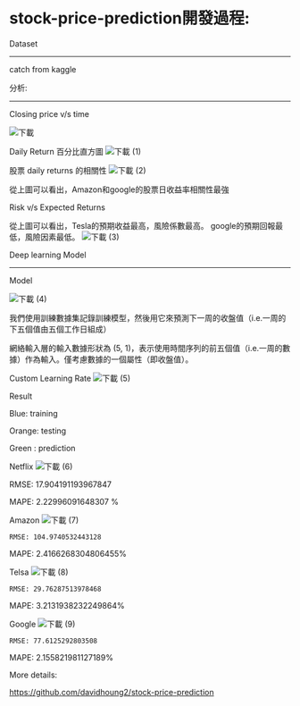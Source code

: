 # stock-price-prediction開發過程: 

Dataset 

-----------------------------------------------------------------------------------------------------------------	
catch from kaggle  

分析: 

------------------------------------------------------------------------------------------------------------------- 

Closing price v/s time	 

 ![下載](https://user-images.githubusercontent.com/51390009/148638357-b496dbc3-3a50-4138-bed7-fba024a41c96.png)


Daily Return 百分比直方圖 
![下載 (1)](https://user-images.githubusercontent.com/51390009/148638430-53295bd3-64f6-4493-9bf0-3ccf3f94b460.png)

股票 daily returns 的相關性 
![下載 (2)](https://user-images.githubusercontent.com/51390009/148638434-04369fae-e657-43df-ad07-6b256e550e46.png)

從上圖可以看出，Amazon和google的股票日收益率相關性最強 

Risk v/s Expected Returns 

從上圖可以看出，Tesla的預期收益最高，風險係數最高。 google的預期回報最低，風險因素最低。 
![下載 (3)](https://user-images.githubusercontent.com/51390009/148638444-eea3511a-42b9-47d4-9843-ac7141fee5b3.png)

Deep learning Model 

----------------------------------------------------------------------------------------------------------------- 

Model 

 
![下載 (4)](https://user-images.githubusercontent.com/51390009/148638448-e4791b31-0a7c-45b9-894f-980be1d823c2.png)

我們使用訓練數據集記錄訓練模型，然後用它來預測下一周的收盤值（i.e.一周的下五個值由五個工作日組成） 

網絡輸入層的輸入數據形狀為 (5, 1)，表示使用時間序列的前五個值（i.e.一周的數據）作為輸入。僅考慮數據的一個屬性（即收盤值）。 

Custom Learning Rate 
![下載 (5)](https://user-images.githubusercontent.com/51390009/148638455-059284db-83e7-462d-9f88-43217ddae3eb.png)


 

Result 

Blue: training 

Orange: testing 

Green : prediction 

Netflix 
![下載 (6)](https://user-images.githubusercontent.com/51390009/148638464-f677b67e-c626-497a-802e-364d7c9f1b63.png)


RMSE: 17.904191193967847  

MAPE: 2.22996091648307 % 

 

Amazon 
![下載 (7)](https://user-images.githubusercontent.com/51390009/148638468-4a667a29-72e7-4219-8165-124bd00f7cab.png)

	RMSE: 104.9740532443128  

MAPE: 2.4166268304806455% 

 

Telsa 
![下載 (8)](https://user-images.githubusercontent.com/51390009/148638475-1490f0fe-3e76-4990-a6bb-0b5d7148cc77.png)

	RMSE: 29.76287513978468 

MAPE: 3.2131938232249864% 

 

Google 
![下載 (9)](https://user-images.githubusercontent.com/51390009/148638477-7aee0936-8548-497d-8be0-c989fbfa636b.png)

	RMSE: 77.6125292803508 

MAPE: 2.155821981127189% 

 

More details: 

https://github.com/davidhoung2/stock-price-prediction 
